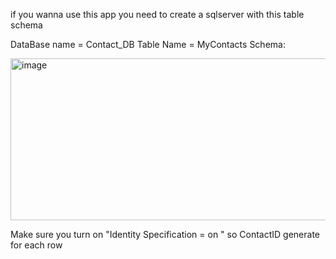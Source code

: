 if you wanna use this app you need to create a sqlserver with this table schema 

DataBase name = Contact_DB 
Table Name = MyContacts
Schema:


<img width="614" height="259" alt="image" src="https://github.com/user-attachments/assets/96880c74-54d4-47b3-83fb-5ca2ecd958df" />


Make sure you turn on "Identity Specification = on " so ContactID generate for each row

